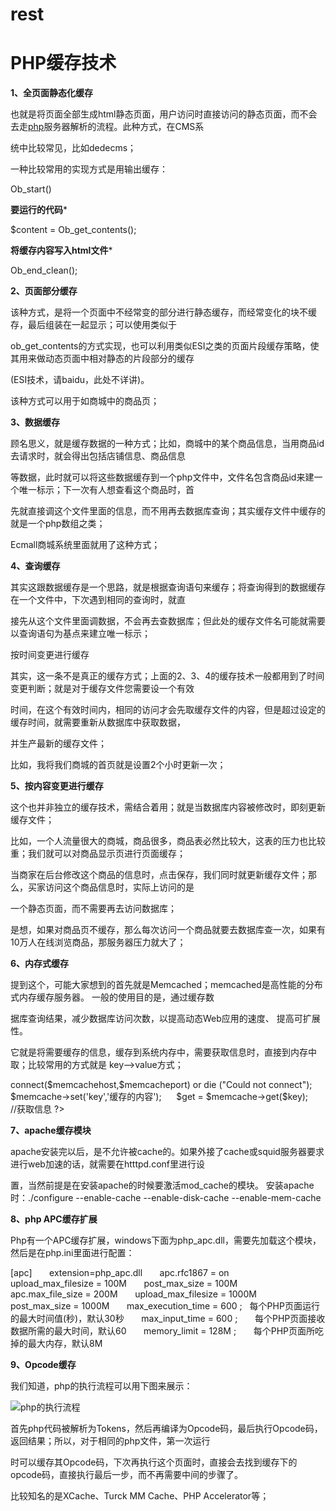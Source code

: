 # rest

# PHP缓存技术

**1、全页面静态化缓存**

也就是将页面全部生成html静态页面，用户访问时直接访问的静态页面，而不会去走[php](http://www.php114.net/)服务器解析的流程。此种方式，在CMS系

统中比较常见，比如dedecms；

一种比较常用的实现方式是用输出缓存：

Ob_start()

******要运行的代码*******

$content = Ob_get_contents();

****将缓存内容写入html文件*****

Ob_end_clean();

**2、页面部分缓存**

该种方式，是将一个页面中不经常变的部分进行静态缓存，而经常变化的块不缓存，最后组装在一起显示；可以使用类似于

ob_get_contents的方式实现，也可以利用类似ESI之类的页面片段缓存策略，使其用来做动态页面中相对静态的片段部分的缓存

(ESI技术，请baidu，此处不详讲)。

该种方式可以用于如商城中的商品页；

**3、数据缓存**

顾名思义，就是缓存数据的一种方式；比如，商城中的某个商品信息，当用商品id去请求时，就会得出包括店铺信息、商品信息

等数据，此时就可以将这些数据缓存到一个php文件中，文件名包含商品id来建一个唯一标示；下一次有人想查看这个商品时，首

先就直接调这个文件里面的信息，而不用再去数据库查询；其实缓存文件中缓存的就是一个php数组之类；

Ecmall商城系统里面就用了这种方式；

**4、查询缓存**

其实这跟数据缓存是一个思路，就是根据查询语句来缓存；将查询得到的数据缓存在一个文件中，下次遇到相同的查询时，就直

接先从这个文件里面调数据，不会再去查数据库；但此处的缓存文件名可能就需要以查询语句为基点来建立唯一标示；

按时间变更进行缓存

其实，这一条不是真正的缓存方式；上面的2、3、4的缓存技术一般都用到了时间变更判断；就是对于缓存文件您需要设一个有效

时间，在这个有效时间内，相同的访问才会先取缓存文件的内容，但是超过设定的缓存时间，就需要重新从数据库中获取数据，

并生产最新的缓存文件；

比如，我将我们商城的首页就是设置2个小时更新一次；

**5、按内容变更进行缓存**

这个也并非独立的缓存技术，需结合着用；就是当数据库内容被修改时，即刻更新缓存文件；

比如，一个人流量很大的商城，商品很多，商品表必然比较大，这表的压力也比较重；我们就可以对商品显示页进行页面缓存；

当商家在后台修改这个商品的信息时，点击保存，我们同时就更新缓存文件；那么，买家访问这个商品信息时，实际上访问的是

一个静态页面，而不需要再去访问数据库；

是想，如果对商品页不缓存，那么每次访问一个商品就要去数据库查一次，如果有10万人在线浏览商品，那服务器压力就大了；

**6、内存式缓存**

提到这个，可能大家想到的首先就是Memcached；memcached是高性能的分布式内存缓存服务器。 一般的使用目的是，通过缓存数

据库查询结果，减少数据库访问次数，以提高动态Web应用的速度、 提高可扩展性。

它就是将需要缓存的信息，缓存到系统内存中，需要获取信息时，直接到内存中取；比较常用的方式就是 key-->value方式；

<?php 
     $memcachehost = '192.168.6.191';
     $memcacheport = 11211;
     $memcachelife = 60;
     $memcache = new Memcache;
     $memcache->connect($memcachehost,$memcacheport) or die ("Could not connect");
     $memcache->set('key','缓存的内容');
     $get = $memcache->get($key);       //获取信息
?>

**7、apache缓存模块**

apache安装完以后，是不允许被cache的。如果外接了cache或squid服务器要求进行web加速的话，就需要在htttpd.conf里进行设

置，当然前提是在安装apache的时候要激活mod_cache的模块。
安装apache时：./configure --enable-cache --enable-disk-cache --enable-mem-cache

**8、php APC缓存扩展**

Php有一个APC缓存扩展，windows下面为php_apc.dll，需要先加载这个模块，然后是在php.ini里面进行配置：

[apc] 
     extension=php_apc.dll 
     apc.rfc1867 = on 
     upload_max_filesize = 100M 
     post_max_size = 100M 
     apc.max_file_size = 200M 
     upload_max_filesize = 1000M 
     post_max_size = 1000M 
     max_execution_time = 600 ;   每个PHP页面运行的最大时间值(秒)，默认30秒 
     max_input_time = 600 ;       每个PHP页面接收数据所需的最大时间，默认60 
     memory_limit = 128M ;       每个PHP页面所吃掉的最大内存，默认8M

**9、Opcode缓存**

我们知道，php的执行流程可以用下图来展示：

![php的执行流程](http://www.php100.com/uploadfile/2015/0828/20150828112424852.jpg)

首先php代码被解析为Tokens，然后再编译为Opcode码，最后执行Opcode码，返回结果；所以，对于相同的php文件，第一次运行

时可以缓存其Opcode码，下次再执行这个页面时，直接会去找到缓存下的opcode码，直接执行最后一步，而不再需要中间的步骤了。

比较知名的是XCache、Turck MM Cache、PHP Accelerator等；